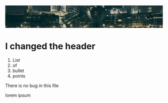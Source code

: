  ![banner](img/bridge.jpg)

 # I changed the header

1. List
2. of
3. bullet
4. points


<p> There is no bug in this file</p>
<p> lorem ipsum </p>
